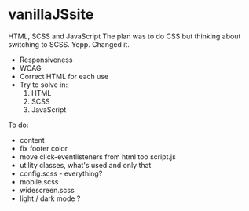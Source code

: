 # vanillaJSsite
HTML, SCSS and JavaScript
The plan was to do CSS but thinking about switching to SCSS.
Yepp. Changed it.
- Responsiveness
- WCAG
- Correct HTML for each use
- Try to solve in:
    1. HTML
    2. SCSS
    3. JavaScript



To do:
- content
- fix footer color
- move click-eventlisteners from html too script.js
- utility classes, what's used and only that
- config.scss - everything?
- mobile.scss
- widescreen.scss
- light / dark mode ?

